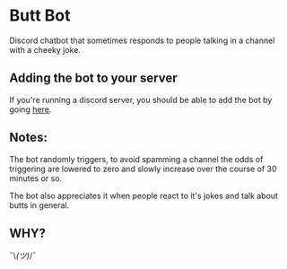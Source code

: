 # Butt Bot
Discord chatbot that sometimes responds to people talking in a channel with a cheeky joke. 

## Adding the bot to your server
If you're running a discord server, you should be able to add the bot by going [here](https://discord.com/oauth2/authorize?client_id=742779005148856392&scope=bot&permissions=68672). 

## Notes:
The bot randomly triggers, to avoid spamming a channel the odds of triggering are lowered to zero and slowly increase over the course of 30 minutes or so. 

The bot also appreciates it when people react to it's jokes and talk about butts in general.

## WHY?
¯\\_(ツ)_/¯